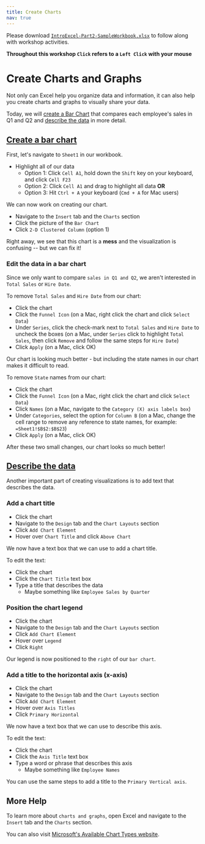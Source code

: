 ```yaml
---
title: Create Charts
nav: true
---
```

Please download <a href="files/IntroExcel-Part2-SampleWorkbook.xlsx" target="_blank">`IntroExcel-Part2-SampleWorkbook.xlsx`</a> to follow along with workshop activities.

**Throughout this workshop `Click` refers to a `Left Click` with your mouse**

# Create Charts and Graphs

Not only can Excel help you organize data and information, it can also help you create charts and graphs to visually share your data.

Today, we will [create a Bar Chart](#create-a-bar-chart) that compares each employee's sales in Q1 and Q2 and [describe the data](#describe-the-data) in more detail.

## [Create a bar chart](#create-a-bar-chart)

First, let's navigate to `Sheet1` in our workbook.
* Highlight all of our data
  * Option 1: Click `Cell A1`, hold down the `Shift` key on your keyboard, and click `Cell F23`
  * Option 2: Click `Cell A1` and drag to highlight all data **OR**
  * Option 3: Hit `Ctrl + A` your keyboard (`Cmd + A` for Mac users)

We can now work on creating our chart.
* Navigate to the `Insert` tab and the `Charts` section
* Click the picture of the `Bar Chart`
* Click `2-D Clustered Column` (option 1)

Right away, we see that this chart is a **mess** and the visualization is confusing -- but we can fix it!

### Edit the data in a bar chart

Since we only want to compare `sales in Q1 and Q2`, we aren't interested in `Total Sales` or `Hire Date`.

To remove `Total Sales` and `Hire Date` from our chart:
* Click the chart 
* Click the `Funnel Icon` (on a Mac, right click the chart and click `Select Data`)
* Under `Series`, click the check-mark next to `Total Sales` and `Hire Date` to uncheck the boxes (on a Mac, under `Series` click to highlight `Total Sales`, then click `Remove` and follow the same steps for `Hire Date`)
* Click `Apply` (on a Mac, click OK)

Our chart is looking much better - but including the state names in our chart makes it difficult to read.

To remove `State` names from our chart:
* Click the chart
* Click the `Funnel Icon` (on a Mac, right click the chart and click `Select Data`)
* Click `Names` (on a Mac, navigate to the `Category (X) axis labels box`)
* Under `Categories`, select the option for `Column B` (on a Mac, change the cell range to remove any reference to state names, for example: `=Sheet1!$B$2:$B$23`)
* Click `Apply` (on a Mac, click OK)

After these two small changes, our chart looks so much better!

## [Describe the data](#describe-the-data)
Another important part of creating visualizations is to add text that describes the data.

### Add a chart title
* Click the chart 
* Navigate to the `Design` tab and the `Chart Layouts` section
* Click `Add Chart Element`
* Hover over `Chart Title` and click `Above Chart`

We now have a text box that we can use to add a chart title.

To edit the text:
* Click the chart
* Click the `Chart Title` text box
* Type a title that describes the data
  * Maybe something like `Employee Sales by Quarter`

### Position the chart legend
* Click the chart
* Navigate to the `Design` tab and the `Chart Layouts` section
* Click `Add Chart Element`
* Hover over `Legend`
* Click `Right`

Our legend is now positioned to the `right` of our `bar chart`.

### Add a title to the horizontal axis (x-axis)
* Click the chart
* Navigate to the `Design` tab and the `Chart Layouts` section
* Click `Add Chart Element`
* Hover over `Axis Titles`
* Click `Primary Horizontal`

We now have a text box that we can use to describe this axis.

To edit the text:
* Click the chart
* Click the `Axis Title` text box
* Type a word or phrase that describes this axis
  * Maybe something like `Employee Names`

You can use the same steps to add a title to the `Primary Vertical axis`.

## More Help
To learn more about `charts and graphs`, open Excel and navigate to the `Insert` tab and the `Charts` section. 

You can also visit <a href="https://support.office.com/en-us/article/available-chart-types-in-office-a6187218-807e-4103-9e0a-27cdb19afb90?ui=en-US&rs=en-US&ad=US" target="_blank">Microsoft's Available Chart Types website</a>.
